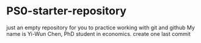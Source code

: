 # PS0-starter-repository
just an empty repository for you to practice working with git and github
My name is Yi-Wun Chen, PhD student in economics.
create one last commit
